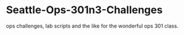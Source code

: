# Seattle-Ops-301n3-Challenges
ops challenges, lab scripts and the like for the wonderful ops 301 class.
